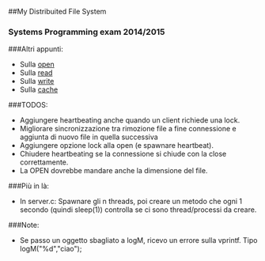 ##My Distribuited File System
### Systems Programming exam 2014/2015

###Altri appunti:
* Sulla [open](OPE.md)
* Sulla [read](READ.md)
* Sulla [write](WRITE.md)
* Sulla [cache](Cache.md)

###TODOS:
* Aggiungere heartbeating anche quando un client richiede una lock.
* Migliorare sincronizzazione tra rimozione file a fine connessione e aggiunta di nuovo file in quella successiva
* Aggiungere opzione lock alla open (e spawnare heartbeat).
* Chiudere heartbeating se la connessione si chiude con la close correttamente.
* La OPEN dovrebbe mandare anche la dimensione del file.

###Più in là:
* In server.c: Spawnare gli n threads, poi creare un metodo che ogni 1 secondo (quindi sleep(1)) controlla se ci sono thread/processi da creare.

###Note:
* Se passo un oggetto sbagliato a logM, ricevo un errore sulla vprintf. Tipo logM("%d","ciao");
